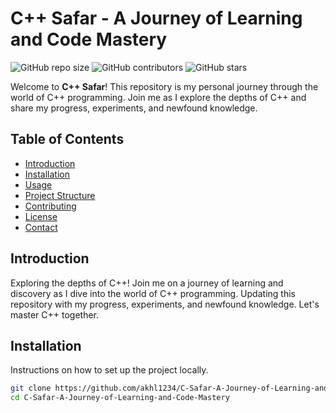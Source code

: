 # C++ Safar - A Journey of Learning and Code Mastery

![GitHub repo size](https://img.shields.io/github/repo-size/akhl1234/C-Safar-A-Journey-of-Learning-and-Code-Mastery)
![GitHub contributors](https://img.shields.io/github/contributors/akhl1234/C-Safar-A-Journey-of-Learning-and-Code-Mastery)
![GitHub stars](https://img.shields.io/github/stars/akhl1234/C-Safar-A-Journey-of-Learning-and-Code-Mastery?style=social)

Welcome to **C++ Safar**! This repository is my personal journey through the world of C++ programming. Join me as I explore the depths of C++ and share my progress, experiments, and newfound knowledge.

## Table of Contents
- [Introduction](#introduction)
- [Installation](#installation)
- [Usage](#usage)
- [Project Structure](#project-structure)
- [Contributing](#contributing)
- [License](#license)
- [Contact](#contact)

## Introduction
Exploring the depths of C++! Join me on a journey of learning and discovery as I dive into the world of C++ programming. Updating this repository with my progress, experiments, and newfound knowledge. Let's master C++ together.

## Installation
Instructions on how to set up the project locally.

```bash
git clone https://github.com/akhl1234/C-Safar-A-Journey-of-Learning-and-Code-Mastery.git
cd C-Safar-A-Journey-of-Learning-and-Code-Mastery
